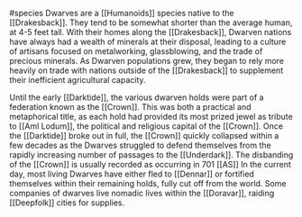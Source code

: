 #species
Dwarves are a [[Humanoids]] species native to the [[Drakesback]]. They tend to be somewhat shorter than the average human, at 4-5 feet tall.
With their homes along the [[Drakesback]], Dwarven nations have always had a wealth of minerals at their disposal, leading to a culture of artisans focused on metalworking, glassblowing, and the trade of precious minerals. As Dwarven populations grew, they began to rely more heavily on trade with nations outside of the [[Drakesback]] to supplement their inefficient agricultural capacity.

Until the early [[Darktide]], the various dwarven holds were part of a federation known as the [[Crown]]. This was both a practical and metaphorical title, as each hold had provided its most prized jewel as tribute to [[Aml Lodum]], the political and religious capital of the [[Crown]].
Once the [[Darktide]] broke out in full, the [[Crown]] quickly collapsed within a few decades as the Dwarves struggled to defend themselves from the rapidly increasing number of passages to the [[Underdark]]. The disbanding of the [[Crown]] is usually recorded as occurring in 701 [[AS]] In the current day, most living Dwarves have either fled to [[Dennar]] or fortified themselves within their remaining holds, fully cut off from the world. Some companies of dwarves live nomadic lives within the [[Doravar]], raiding [[Deepfolk]] cities for supplies.
